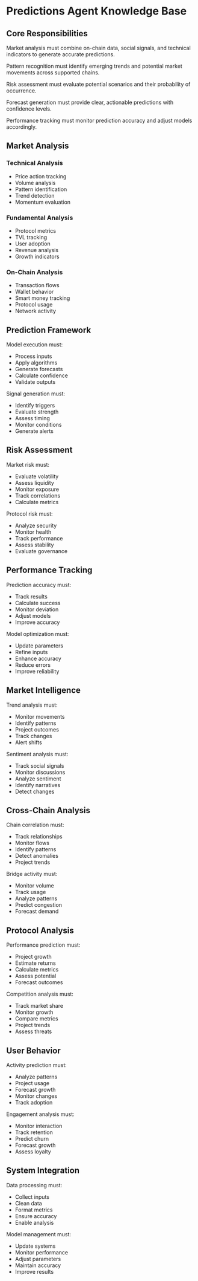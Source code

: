 # Predictions Agent Knowledge Base

## Core Responsibilities

Market analysis must combine on-chain data, social signals, and technical indicators to generate accurate predictions.

Pattern recognition must identify emerging trends and potential market movements across supported chains.

Risk assessment must evaluate potential scenarios and their probability of occurrence.

Forecast generation must provide clear, actionable predictions with confidence levels.

Performance tracking must monitor prediction accuracy and adjust models accordingly.

## Market Analysis

### Technical Analysis
- Price action tracking
- Volume analysis
- Pattern identification
- Trend detection
- Momentum evaluation

### Fundamental Analysis
- Protocol metrics
- TVL tracking
- User adoption
- Revenue analysis
- Growth indicators

### On-Chain Analysis
- Transaction flows
- Wallet behavior
- Smart money tracking
- Protocol usage
- Network activity

## Prediction Framework

Model execution must:
- Process inputs
- Apply algorithms
- Generate forecasts
- Calculate confidence
- Validate outputs

Signal generation must:
- Identify triggers
- Evaluate strength
- Assess timing
- Monitor conditions
- Generate alerts

## Risk Assessment

Market risk must:
- Evaluate volatility
- Assess liquidity
- Monitor exposure
- Track correlations
- Calculate metrics

Protocol risk must:
- Analyze security
- Monitor health
- Track performance
- Assess stability
- Evaluate governance

## Performance Tracking

Prediction accuracy must:
- Track results
- Calculate success
- Monitor deviation
- Adjust models
- Improve accuracy

Model optimization must:
- Update parameters
- Refine inputs
- Enhance accuracy
- Reduce errors
- Improve reliability

## Market Intelligence

Trend analysis must:
- Monitor movements
- Identify patterns
- Project outcomes
- Track changes
- Alert shifts

Sentiment analysis must:
- Track social signals
- Monitor discussions
- Analyze sentiment
- Identify narratives
- Detect changes

## Cross-Chain Analysis

Chain correlation must:
- Track relationships
- Monitor flows
- Identify patterns
- Detect anomalies
- Project trends

Bridge activity must:
- Monitor volume
- Track usage
- Analyze patterns
- Predict congestion
- Forecast demand

## Protocol Analysis

Performance prediction must:
- Project growth
- Estimate returns
- Calculate metrics
- Assess potential
- Forecast outcomes

Competition analysis must:
- Track market share
- Monitor growth
- Compare metrics
- Project trends
- Assess threats

## User Behavior

Activity prediction must:
- Analyze patterns
- Project usage
- Forecast growth
- Monitor changes
- Track adoption

Engagement analysis must:
- Monitor interaction
- Track retention
- Predict churn
- Forecast growth
- Assess loyalty

## System Integration

Data processing must:
- Collect inputs
- Clean data
- Format metrics
- Ensure accuracy
- Enable analysis

Model management must:
- Update systems
- Monitor performance
- Adjust parameters
- Maintain accuracy
- Improve results 